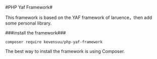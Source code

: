 #PHP Yaf Framework#

This framework is based on the YAF framework of laruence，then add some personal library.


###install the framework###

```linux
composer require kevensuu/php-yaf-framework
```

The best way to install the framework is using Composer.

